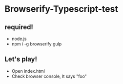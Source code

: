 # Browserify-Typescript-test
## required!
- node.js
- npm i -g browserify gulp
## Let's play!
- Open index.html
- Check browser console, It says "foo"